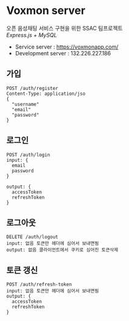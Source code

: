 # Voxmon server
오픈 음성채팅 서비스 구현을 위한 SSAC 팀프로젝트 </br>
*Express.js + MySQL*
- Service server : https://voxmonapp.com/
- Development server : 132.226.227.186

## 가입
```
POST /auth/register
Content-Type: application/jso
{
  "username"
  "email"
  "password"
}
```
## 로그인
```
POST /auth/login 
input: {
  email
  password
}

output: {
  accessToken
  refreshToken
}
```

## 로그아웃
```
DELETE /auth/logout
input: 없음 토큰만 헤더에 심어서 보내면됨
output: 없음 클라이언트에서 쿠키로 심어진 토큰삭제
```
## 토큰 갱신
```
POST /auth/refresh-token
input: 없음 토큰만 헤더에 심어서 보내면됨
output: {
  accessToken
  refreshToken
}
```
